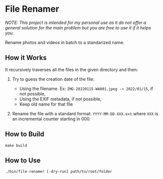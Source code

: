 # File Renamer

_NOTE: This project is intended for my personal use as it do not offer a general solution for the main problem
but you are free to use it if it helps you._

Rename photos and videos in batch to a standarized name.

## How it Works

It recursively traverses all the files in the given directory and then:

1. Try to guess the creation date of the file:

    - Using the filename. Ex: `IMG-20220115-WA001.jpeg -> 2022/01/15`, if not possible,
    - Using the EXIF metadata, if not possible,
    - Keep old name for that file

2. Rename the file with a standard format: `YYYY-MM-DD-XXX.ext` where `XXX` is an incremental counter starting in 000.

## How to Build

```
make build
```

## How to Use

```
./bin/file-renamer [-dry-run] path/to/root/folder
```
